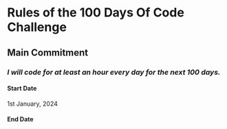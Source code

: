 # Rules of the 100 Days Of Code Challenge

## Main Commitment
### *I will code for at least an hour every day for the next 100 days.*

#### Start Date
1st January, 2024

#### End Date
